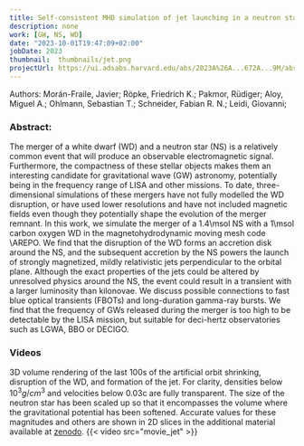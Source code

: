 ```yaml
---
title: Self-consistent MHD simulation of jet launching in a neutron star - white dwarf merger 
description: none
work: [GW, NS, WD]
date: "2023-10-01T19:47:09+02:00"
jobDate: 2023
thumbnail:  thumbnails/jet.png
projectUrl: https://ui.adsabs.harvard.edu/abs/2023A%26A...672A...9M/abstract
---
```


Authors: Morán-Fraile, Javier; Röpke, Friedrich K.; Pakmor, Rüdiger; Aloy, Miguel A.; Ohlmann, Sebastian T.; Schneider, Fabian R. N.; Leidi, Giovanni; 


### Abstract:

The merger of a white dwarf (WD) and a neutron star (NS) is a relatively common event that will produce an observable electromagnetic signal. Furthermore, the compactness of these stellar objects makes them an interesting candidate for gravitational wave (GW) astronomy, potentially being in the frequency range of LISA and other missions. To date, three-dimensional simulations of these mergers have not fully modelled the WD disruption, or have used lower resolutions and have not included magnetic fields even though they potentially shape the evolution of the merger remnant. In this work, we simulate the merger of a 1.4\msol NS with a 1\msol carbon oxygen WD in the magnetohydrodynamic moving mesh code \AREPO. We find that the disruption of the WD forms an accretion disk around the NS, and the subsequent accretion by the NS powers the launch of strongly magnetized, mildly relativistic jets perpendicular to the orbital plane. Although the exact properties of the jets could be altered by unresolved physics around the NS, the event could result in a transient with a larger luminosity than kilonovae. We discuss possible connections to fast blue optical transients (FBOTs) and long-duration gamma-ray bursts. We find that the frequency of GWs released during the merger is too high to be detectable by the LISA mission, but suitable for deci-hertz observatories such as LGWA, BBO or DECIGO.




### Videos
3D volume rendering of the last 100s of the artificial orbit shrinking, disruption of the WD, and formation of the jet. For clarity, densities below $10^{3}g/cm^{3}$ and velocities below 0.03c are fully transparent.
The size of the neutron star has been scaled up so that it encompasses the volume where the gravitational potential has been softened.
Accurate values for these magnitudes and others are shown in 2D slices in the additional material available at [zenodo](https://doi.org/10.5281/zenodo.8073873).
{{< video src="movie_jet" >}}
